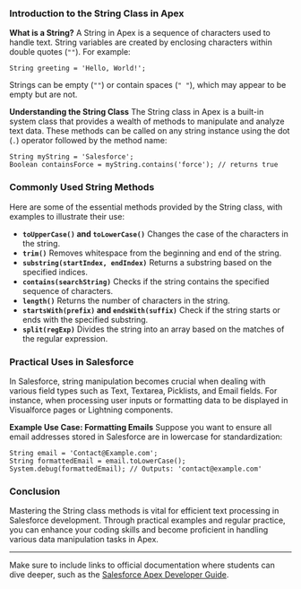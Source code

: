 ### Introduction to the String Class in Apex

**What is a String?**
A String in Apex is a sequence of characters used to handle text. String variables are created by enclosing characters within double quotes (`""`). For example:

```apex
String greeting = 'Hello, World!';
```

Strings can be empty (`""`) or contain spaces (`" "`), which may appear to be empty but are not.

**Understanding the String Class**
The String class in Apex is a built-in system class that provides a wealth of methods to manipulate and analyze text data. These methods can be called on any string instance using the dot (`.`) operator followed by the method name:

```apex
String myString = 'Salesforce';
Boolean containsForce = myString.contains('force'); // returns true
```

### Commonly Used String Methods

Here are some of the essential methods provided by the String class, with examples to illustrate their use:

-   **`toUpperCase()` and `toLowerCase()`**
    Changes the case of the characters in the string.
-   **`trim()`**
    Removes whitespace from the beginning and end of the string.
-   **`substring(startIndex, endIndex)`**
    Returns a substring based on the specified indices.
-   **`contains(searchString)`**
    Checks if the string contains the specified sequence of characters.
-   **`length()`**
    Returns the number of characters in the string.
-   **`startsWith(prefix)` and `endsWith(suffix)`**
    Check if the string starts or ends with the specified substring.
-   **`split(regExp)`**
    Divides the string into an array based on the matches of the regular expression.

### Practical Uses in Salesforce

In Salesforce, string manipulation becomes crucial when dealing with various field types such as Text, Textarea, Picklists, and Email fields. For instance, when processing user inputs or formatting data to be displayed in Visualforce pages or Lightning components.

**Example Use Case: Formatting Emails**
Suppose you want to ensure all email addresses stored in Salesforce are in lowercase for standardization:

```apex
String email = 'Contact@Example.com';
String formattedEmail = email.toLowerCase();
System.debug(formattedEmail); // Outputs: 'contact@example.com'
```

### Conclusion

Mastering the String class methods is vital for efficient text processing in Salesforce development. Through practical examples and regular practice, you can enhance your coding skills and become proficient in handling various data manipulation tasks in Apex.

---

Make sure to include links to official documentation where students can dive deeper, such as the [Salesforce Apex Developer Guide](https://developer.salesforce.com/docs/atlas.en-us.apexref.meta/apexref/apex_methods_system_string.htm).
